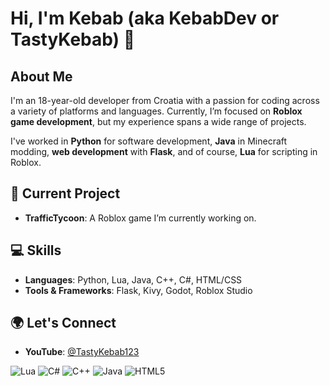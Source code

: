 # Hi, I'm Kebab (aka KebabDev or TastyKebab) 👋

## About Me

I'm an 18-year-old developer from Croatia with a passion for coding across a variety of platforms and languages. Currently, I’m focused on **Roblox game development**, but my experience spans a wide range of projects. 

I've worked in **Python** for software development, **Java** in Minecraft modding, **web development** with **Flask**, and of course, **Lua** for scripting in Roblox.

## 🚀 Current Project

- **TrafficTycoon**: A Roblox game I’m currently working on.

## 💻 Skills

- **Languages**: Python, Lua, Java, C++, C#, HTML/CSS
- **Tools & Frameworks**: Flask, Kivy, Godot, Roblox Studio

## 🌍 Let's Connect

- **YouTube**: [@TastyKebab123](https://www.youtube.com/@TastyKebab123)

![Lua](https://img.shields.io/badge/lua-%232C2D72.svg?style=for-the-badge&logo=lua&logoColor=white) ![C#](https://img.shields.io/badge/c%23-%23239120.svg?style=for-the-badge&logo=csharp&logoColor=white) ![C++](https://img.shields.io/badge/c++-%2300599C.svg?style=for-the-badge&logo=c%2B%2B&logoColor=white) ![Java](https://img.shields.io/badge/java-%23ED8B00.svg?style=for-the-badge&logo=openjdk&logoColor=white) ![HTML5](https://img.shields.io/badge/html5-%23E34F26.svg?style=for-the-badge&logo=html5&logoColor=white)
